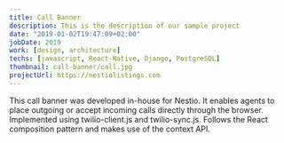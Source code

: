 ```yaml
---
title: Call Banner
description: This is the description of our sample project
date: "2019-01-02T19:47:09+02:00"
jobDate: 2019
work: [design, architecture]
techs: [javascript, React-Native, Django, PostgreSQL]
thumbnail: call-banner/call.jpg
projectUrl: https://nestiolistings.com
---
```


This call banner was developed in-house for Nestio. It enables agents to place outgoing or accept incoming calls directly through the browser. Implemented using twilio-client.js and twilio-sync.js. Follows the React composition pattern and makes use of the context API.
